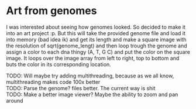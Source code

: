 # Art from genomes
I was interested about seeing how genomes looked. So decided to make it into an art project :p. But this will take the provided genome file and load it into memory (bad idea ik) and get its length and make a square image with the resolution of sqrt(genome_lengt) and then loop trough the genome and assign a color to each dna thingy (A, T, G C) and put the color on the square image. It loops over the image array from left to right, top to bottom and buts the color in its corresponding location.

TODO: Will maybe try adding multithreading, because as we all know, multithreading makes code 100x better
<br>
TODO: Parse the genome? files better. The current way is shit
<br>
TODO: Make a better image viewer? Maybe the ability to zoom and pan around
